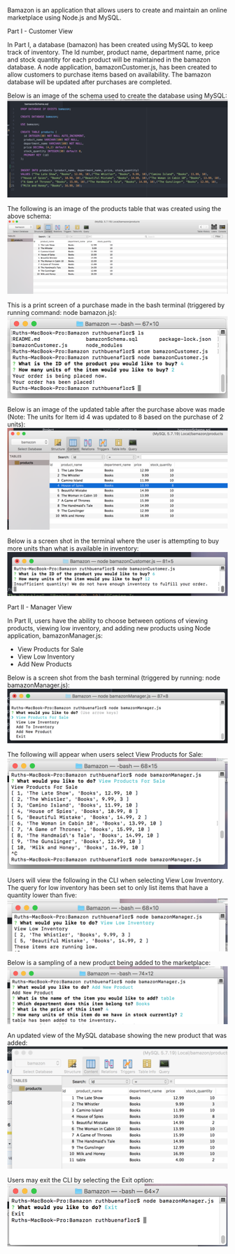 Bamazon is an application that allows users to create and maintain an online marketplace using Node.js and MySQL.

Part I - Customer View

In Part I, a database (bamazon) has been created using MySQL to keep track of inventory.  The Id number, product name, department name, price and stock quantity for each product will be maintained in the bamazon database.  A node application, bamazonCustomer.js, has been created to allow customers to purchase items based on availability.  The bamazon database will be updated after purchases are completed.

Below is an image of the schema used to create the database using MySQL:
![Bamazon SQL Schema Image](images/schema.png)

The following is an image of the products table that was created using the above schema:
![Bamazon Products Table - after initial creation](images/tableBefore.png)

This is a print screen of a purchase made in the bash terminal (triggered by running command: node bamazon.js):
![Bamazon Iniital Purchase](images/initialPurchase.png)

Below is an image of the updated table after the purchase above was made (Note: The units for Item id 4 was updated to 8 based on the purchase of 2 units):
![Bamazon Products Table - after purchase](images/tableAfter.png)

Below is a screen shot in the terminal where the user is attempting to buy more units than what is available in inventory:
![Bamazon Purchase - quantity not available](images/purchaseError.png)

Part II - Manager View

In Part II, users have the ability to choose between options of viewing products, viewing low inventory, and adding new products using Node application, bamazonManager.js:

* View Products for Sale
* View Low Inventory
* Add New Products

Below is a screen shot from the bash terminal (triggered by running: node bamazonManager.js):
![bamazon Manager command line screen shot](images/partII.png)

The following will appear when users select View Products for Sale:
![bamazon Manager view products](images/ManagerViewProducts.png)

Users will view the following in the CLI when selecting View Low Inventory. The query for low inventory has been set to only list items that have a quantity lower than five:
![bamazon Manager view low inventory](images/ManagerLowInventory.png)

Below is a sampling of a new product being added to the marketplace:
![bamazon Manager Add New](images/ManagerAddNew.png)

An updated view of the MySQL database showing the new product that was added:
![bamazon Manager DB update](images/ManagerAddItem.png)

Users may exit the CLI by selecting the Exit option:
![bamazon Manager Exit](images/ManagerExit.png)
